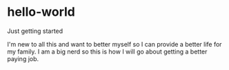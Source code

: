 # hello-world
Just getting started

I'm new to all this and want to better myself so I can provide a better life for my family.
I am a big nerd so this is how I will go about getting a better paying job.
